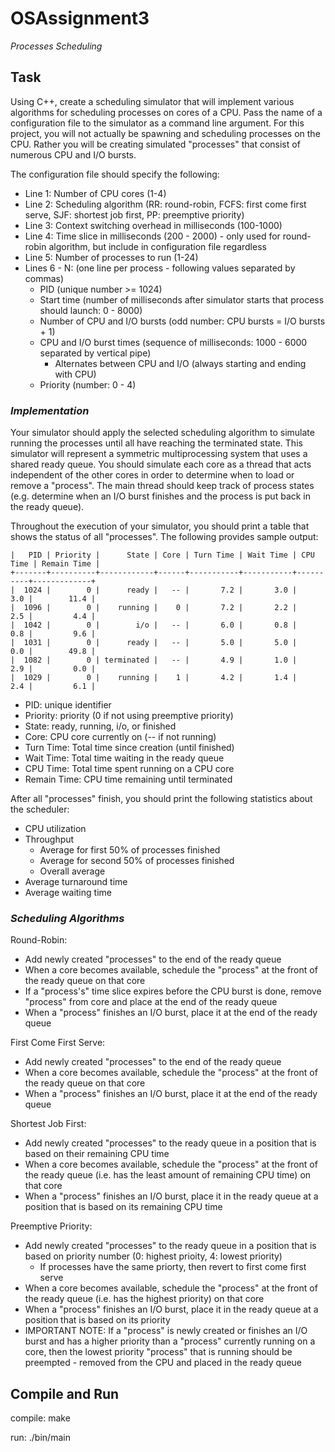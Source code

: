 # OSAssignment3
*Processes Scheduling*

## Task

Using C++, create a scheduling simulator that will implement various algorithms for scheduling processes on cores of a CPU. Pass the name of a configuration file to the simulator as a command line argument. For this project, you will not actually be spawning and scheduling processes on the CPU. Rather you will be creating simulated "processes" that consist of numerous CPU and I/O bursts.

The configuration file should specify the following:

  -  Line 1: Number of CPU cores (1-4)
  -  Line 2: Scheduling algorithm (RR: round-robin, FCFS: first come first serve, SJF: shortest job first, PP: preemptive priority)
  -  Line 3: Context switching overhead in milliseconds (100-1000)
  -  Line 4: Time slice in milliseconds (200 - 2000) - only used for round-robin algorithm, but include in configuration file regardless
  -  Line 5: Number of processes to run (1-24)
  -  Lines 6 - N: (one line per process - following values separated by commas)
      -  PID (unique number >= 1024)
      -  Start time (number of milliseconds after simulator starts that process should launch: 0 - 8000)
      -  Number of CPU and I/O bursts (odd number: CPU bursts = I/O bursts + 1)
      -  CPU and I/O burst times (sequence of milliseconds: 1000 - 6000 separated by vertical pipe)
          -  Alternates between CPU and I/O (always starting and ending with CPU)
      -  Priority (number: 0 - 4)

### *Implementation*

Your simulator should apply the selected scheduling algorithm to simulate running the processes until all have reaching the terminated state. This simulator will represent a symmetric multiprocessing system that uses a shared ready queue. You should simulate each core as a thread that acts independent of the other cores in order to determine when to load or remove a "process". The main thread should keep track of process states (e.g. determine when an I/O burst finishes and the process is put back in the ready queue).

Throughout the execution of your simulator, you should print a table that shows the status of all "processes". The following provides sample output:

```
|   PID | Priority |      State | Core | Turn Time | Wait Time | CPU Time | Remain Time |
+-------+----------+------------+------+-----------+-----------+----------+-------------+
|  1024 |        0 |      ready |   -- |       7.2 |       3.0 |      3.0 |        11.4 |
|  1096 |        0 |    running |    0 |       7.2 |       2.2 |      2.5 |         4.4 |
|  1042 |        0 |        i/o |   -- |       6.0 |       0.8 |      0.8 |         9.6 |
|  1031 |        0 |      ready |   -- |       5.0 |       5.0 |      0.0 |        49.8 |
|  1082 |        0 | terminated |   -- |       4.9 |       1.0 |      2.9 |         0.0 |
|  1029 |        0 |    running |    1 |       4.2 |       1.4 |      2.4 |         6.1 |
```

  -  PID: unique identifier
  -  Priority: priority (0 if not using preemptive priority)
  -  State: ready, running, i/o, or finished
  -  Core: CPU core currently on (-- if not running)
  -  Turn Time: Total time since creation (until finished)
  -  Wait Time: Total time waiting in the ready queue
  -  CPU Time: Total time spent running on a CPU core
  -  Remain Time: CPU time remaining until terminated
  
After all "processes" finish, you should print the following statistics about the scheduler:

  -  CPU utilization
  -  Throughput
      -  Average for first 50% of processes finished
      -  Average for second 50% of processes finished
      -  Overall average
  -  Average turnaround time
  -  Average waiting time

### *Scheduling Algorithms*

Round-Robin:
  -  Add newly created "processes" to the end of the ready queue
  -  When a core becomes available, schedule the "process" at the front of the ready queue on that core 
  -  If a "process's" time slice expires before the CPU burst is done, remove "process" from core and place at the end of the ready queue
  -  When a "process" finishes an I/O burst, place it at the end of the ready queue
  
First Come First Serve:
  -  Add newly created "processes" to the end of the ready queue
  -  When a core becomes available, schedule the "process" at the front of the ready queue on that core 
  -  When a "process" finishes an I/O burst, place it at the end of the ready queue
  
Shortest Job First:
  -  Add newly created "processes" to the ready queue in a position that is based on their remaining CPU time
  -  When a core becomes available, schedule the "process" at the front of the ready queue (i.e. has the least amount of remaining CPU time) on that core 
  -  When a "process" finishes an I/O burst, place it in the ready queue at a position that is based on its remaining CPU time
  
Preemptive Priority:
  -  Add newly created "processes" to the ready queue in a position that is based on priority number (0: highest prioity, 4: lowest priority)
      -  If processes have the same priorty, then revert to first come first serve
  -  When a core becomes available, schedule the "process" at the front of the ready queue (i.e. has the highest priority) on that core
  -  When a "process" finishes an I/O burst, place it in the ready queue at a position that is based on its priority
  -  IMPORTANT NOTE: If a "process" is newly created or finishes an I/O burst and has a higher priority than a "process" currently running on a core, then the lowest priority "process" that is running should be preempted - removed from the CPU and placed in the ready queue

## Compile and Run

compile: make

run: ./bin/main
